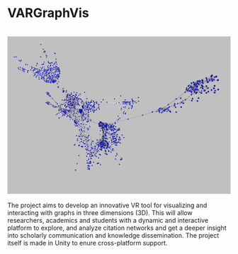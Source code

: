 # VARGraphVis
</br>
<img src="https://github.com/SyedMustafaAhmad/VARGraphVis/blob/main/poster.png?raw=true" style="width: 600px; max-width: 100%; height: auto" title="Click to enlarge picture" />
</br>

The project aims to develop an innovative VR tool for visualizing and interacting with graphs in three dimensions (3D). This will allow researchers, academics and students with a dynamic and interactive platform to explore, and analyze citation networks and get a deeper insight into scholarly communication and knowledge dissemination. The project itself is made in Unity to enure cross-platform support.
